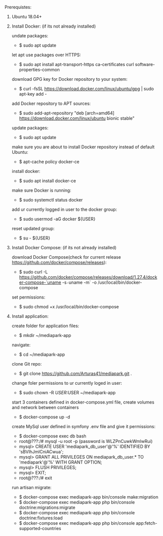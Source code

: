 Prerequistes:
1. Ubuntu 18.04+ 
2. Install Docker: (if its not already installed)

	undate packages:
	- $ sudo apt update

	let apt use packages over HTTPS:
	- $ sudo apt install apt-transport-https ca-certificates curl software-properties-common
	
	download GPG key for Docker repository to your system:
	- $ curl -fsSL https://download.docker.com/linux/ubuntu/gpg | sudo apt-key add -

	add Docker repository to APT sources:
	- $ sudo add-apt-repository "deb [arch=amd64] https://download.docker.com/linux/ubuntu bionic stable"

	update packages:
	- $ sudo apt update

	make sure you are about to install Docker repository instead of default Ubuntu:
	- $ apt-cache policy docker-ce

	install docker:
	- $ sudo apt install docker-ce

	make sure Docker is running:
	- $ sudo systemctl status docker

	add ur currently logged in user to the docker group:
	- $ sudo usermod -aG docker ${USER}

	reset updated group:
	- $ su - ${USER}
	
3. Install Docker Compose: (if its not already installed)

    download Docker Compose(check for current release https://github.com/docker/compose/releases):
    - $ sudo curl -L https://github.com/docker/compose/releases/download/1.27.4/docker-compose-`uname -s`-`uname -m` -o /usr/local/bin/docker-compose

    set permissions:
    - $ sudo chmod +x /usr/local/bin/docker-compose
    
4.  Install application:

    create folder for application files:
    - $ mkdir ~/mediapark-app
    
    navigate:
    - $ cd ~/mediapark-app
    
    clone Git repo:
    - $ git clone https://github.com/Arturas41/mediapark.git .
    
    change foler permissions to ur currently loged in user:
    - $ sudo chown -R $USER:$USER ~/mediapark-app
    
    start 3 containers defined in docker-compose.yml file, create volumes and network between containers
    - $ docker-compose up -d
    
    create MySql user defined in symfony .env file and give it permissions:
    - $ docker-compose exec db bash
    - root@???:/# mysql -u root -p (password is WLZPnCuwkWmlwRui)
    - mysql> CREATE USER 'mediapark_db_user'@'%' IDENTIFIED BY 'sBVIhJmICniACwua';
    - mysql> GRANT ALL PRIVILEGES ON mediapark_db_user.* TO 'mediapark'@'%' WITH GRANT OPTION;
    - mysql> FLUSH PRIVILEGES;
    - mysql> EXIT;
    - root@???:/# exit
    
    run artisan migrate:
    - $ docker-compose exec mediapark-app bin/console make:migration
    - $ docker-compose exec mediapark-app php bin/console doctrine:migrations:migrate
    - $ docker-compose exec mediapark-app php bin/console doctrine:fixtures:load
    - $ docker-compose exec mediapark-app php bin/console app:fetch-supported-countries

